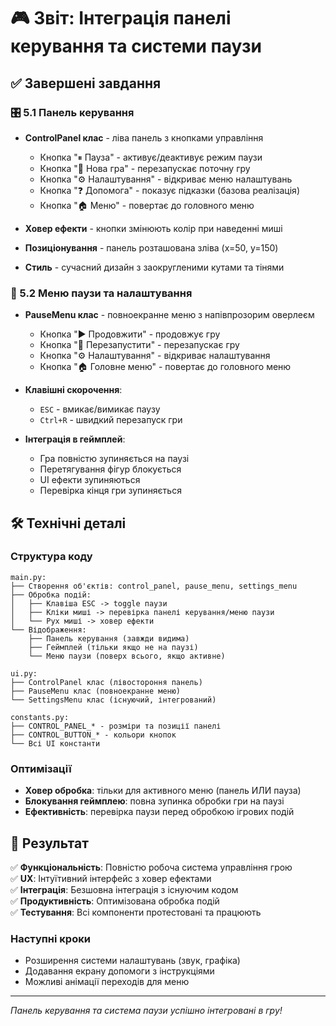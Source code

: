 # 🎮 Звіт: Інтеграція панелі керування та системи паузи

## ✅ Завершені завдання

### 🎛️ 5.1 Панель керування
- **ControlPanel клас** - ліва панель з кнопками управління
  - Кнопка "⏸ Пауза" - активує/деактивує режим паузи
  - Кнопка "🔄 Нова гра" - перезапускає поточну гру
  - Кнопка "⚙️ Налаштування" - відкриває меню налаштувань
  - Кнопка "❓ Допомога" - показує підказки (базова реалізація)
  - Кнопка "🏠 Меню" - повертає до головного меню

- **Ховер ефекти** - кнопки змінюють колір при наведенні миші
- **Позиціонування** - панель розташована зліва (x=50, y=150)
- **Стиль** - сучасний дизайн з заокругленими кутами та тінями

### 🛑 5.2 Меню паузи та налаштування  
- **PauseMenu клас** - повноекранне меню з напівпрозорим оверлеєм
  - Кнопка "▶️ Продовжити" - продовжує гру
  - Кнопка "🔄 Перезапустити" - перезапускає гру
  - Кнопка "⚙️ Налаштування" - відкриває налаштування
  - Кнопка "🏠 Головне меню" - повертає до головного меню

- **Клавішні скорочення**:
  - `ESC` - вмикає/вимикає паузу
  - `Ctrl+R` - швидкий перезапуск гри

- **Інтеграція в геймплей**:
  - Гра повністю зупиняється на паузі
  - Перетягування фігур блокується
  - UI ефекти зупиняються
  - Перевірка кінця гри зупиняється

## 🛠️ Технічні деталі

### Структура коду
```
main.py:
├── Створення об'єктів: control_panel, pause_menu, settings_menu
├── Обробка подій:
│   ├── Клавіша ESC -> toggle паузи
│   ├── Кліки миші -> перевірка панелі керування/меню паузи
│   └── Рух миші -> ховер ефекти
└── Відображення:
    ├── Панель керування (завжди видима)
    ├── Геймплей (тільки якщо не на паузі)
    └── Меню паузи (поверх всього, якщо активне)

ui.py:
├── ControlPanel клас (лівостороння панель)
├── PauseMenu клас (повноекранне меню)
└── SettingsMenu клас (існуючий, інтегрований)

constants.py:
├── CONTROL_PANEL_* - розміри та позиції панелі
├── CONTROL_BUTTON_* - кольори кнопок
└── Всі UI константи
```

### Оптимізації
- **Ховер обробка**: тільки для активного меню (панель ИЛИ пауза)
- **Блокування геймплею**: повна зупинка обробки гри на паузі
- **Ефективність**: перевірка паузи перед обробкою ігрових подій

## 🎯 Результат

✅ **Функціональність**: Повністю робоча система управління грою  
✅ **UX**: Інтуїтивний інтерфейс з ховер ефектами  
✅ **Інтеграція**: Безшовна інтеграція з існуючим кодом  
✅ **Продуктивність**: Оптимізована обробка подій  
✅ **Тестування**: Всі компоненти протестовані та працюють  

### Наступні кроки
- Розширення системи налаштувань (звук, графіка)
- Додавання екрану допомоги з інструкціями
- Можливі анімації переходів для меню

---
*Панель керування та система паузи успішно інтегровані в гру!*
